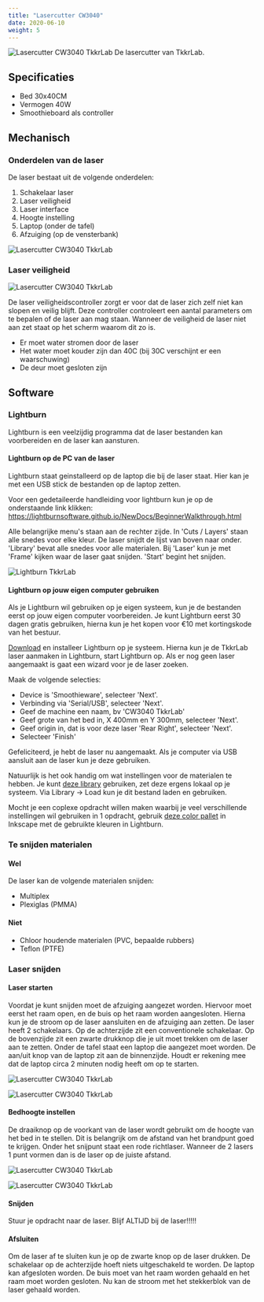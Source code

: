 ```yaml
---
title: "Lasercutter CW3040"
date: 2020-06-10
weight: 5
---
```


![Lasercutter CW3040 TkkrLab](/images/TkkrLab_Laser_Cutter_CW3040.jpg)
De lasercutter van TkkrLab.
  
## Specificaties
 * Bed 30x40CM
 * Vermogen 40W
 * Smoothieboard als controller

## Mechanisch

### Onderdelen van de laser

De laser bestaat uit de volgende onderdelen:

 1. Schakelaar laser
 2. Laser veiligheid
 3. Laser interface
 4. Hoogte instelling
 5. Laptop (onder de tafel)
 6. Afzuiging (op de vensterbank)
 
![Lasercutter CW3040 TkkrLab](/images/Laser_overview.png)
 

### Laser veiligheid

![Lasercutter CW3040 TkkrLab](/images/TkkrLab_Laser_Safetycontr.jpg)

De laser veiligheidscontroller zorgt er voor dat de laser zich zelf niet kan slopen en veilig blijft. Deze controller controleert een aantal parameters om te bepalen of de laser aan mag staan. Wanneer de veiligheid de laser niet aan zet staat op het scherm waarom dit zo is. 

 * Er moet water stromen door de laser
 * Het water moet kouder zijn dan 40C (bij 30C verschijnt er een waarschuwing)
 * De deur moet gesloten zijn

## Software

### Lightburn

Lightburn is een veelzijdig programma dat de laser bestanden kan voorbereiden en de laser kan aansturen.

#### Lightburn op de PC van de laser

Lightburn staat geinstalleerd op de laptop die bij de laser staat. Hier kan je met een USB stick de bestanden op de laptop zetten. 

Voor een gedetaileerde handleiding voor lightburn kun je op de onderstaande link klikken:
https://lightburnsoftware.github.io/NewDocs/BeginnerWalkthrough.html

Alle belangrijke menu's staan aan de rechter zijde. In 'Cuts / Layers' staan alle snedes voor elke kleur. De laser snijdt de lijst van boven naar onder. 'Library' bevat alle snedes voor alle materialen. Bij 'Laser' kun je met 'Frame' kijken waar de laser gaat snijden. 'Start' begint het snijden.

![Lightburn TkkrLab](/images/Lightburn_TkkrLab.png)

#### Lightburn op jouw eigen computer gebruiken

Als je Lightburn wil gebruiken op je eigen systeem, kun je de bestanden eerst op jouw eigen computer voorbereiden. Je kunt Lightburn eerst 30 dagen gratis gebruiken, hierna kun je het kopen voor €10 met kortingskode van het bestuur.

[Download](https://lightburnsoftware.com/pages/trial-version-try-before-you-buy) en installeer Lightburn op je systeem. Hierna kun je de TkkrLab laser aanmaken in Lightburn, start Lightburn op. Als er nog geen laser aangemaakt is gaat een wizard voor je de laser zoeken. 

Maak de volgende selecties:

 * Device is 'Smoothieware', selecteer 'Next'.
 * Verbinding via 'Serial/USB', selecteer 'Next'.
 * Geef de machine een naam, bv 'CW3040 TkkrLab'
 * Geef grote van het bed in, X 400mm en Y 300mm, selecteer 'Next'.
 * Geef origin in, dat is voor deze laser 'Rear Right', selecteer 'Next'.
 * Selecteer 'Finish'

Gefeliciteerd, je hebt de laser nu aangemaakt. Als je computer via USB aansluit aan de laser kun je deze gebruiken.

Natuurlijk is het ook handig om wat instellingen voor de materialen te hebben. Je kunt [deze library](/files/Tkkrlab.clb) gebruiken, zet deze ergens lokaal op je systeem. Via Library -> Load kun je dit bestand laden en gebruiken.

Mocht je een coplexe opdracht willen maken waarbij je veel verschillende instellingen wil gebruiken in 1 opdracht, gebruik [deze color pallet](/files/color_palette_lightburn.zip) in Inkscape met de gebruikte kleuren in Lightburn.

### Te snijden materialen

#### Wel

De laser kan de volgende materialen snijden:

 * Multiplex
 * Plexiglas (PMMA)

#### Niet

 * Chloor houdende materialen (PVC, bepaalde rubbers)
 * Teflon (PTFE)

### Laser snijden

#### Laser starten

Voordat je kunt snijden moet de afzuiging aangezet worden. Hiervoor moet eerst het raam open, en de buis op het raam worden aangesloten. Hierna kun je de stroom op de laser aansluiten en de afzuiging aan zetten. De laser heeft 2 schakelaars. Op de achterzijde zit een conventionele schakelaar. Op de bovenzijde zit een zwarte drukknop die je uit moet trekken om de laser aan te zetten. Onder de tafel staat een laptop die aangezet moet worden. De aan/uit knop van de laptop zit aan de binnenzijde. Houdt er rekening mee dat de laptop circa 2 minuten nodig heeft om op te starten.

![Lasercutter CW3040 TkkrLab](/images/TkkrLab_Laser_Raam_open1.jpg)

![Lasercutter CW3040 TkkrLab](/images/TkkrLab_Laser_Raam_open2.jpg)

#### Bedhoogte instellen

De draaiknop op de voorkant van de laser wordt gebruikt om de hoogte van het bed in te stellen. Dit is belangrijk om de afstand van het brandpunt goed te krijgen. Onder het snijpunt staat een rode richtlaser. Wanneer de 2 lasers 1 punt vormen dan is de laser op de juiste afstand.

![Lasercutter CW3040 TkkrLab](/images/TkkrLab_Laser_spot_fout.jpg)

![Lasercutter CW3040 TkkrLab](/images/TkkrLab_Laser_spot_goed.jpg)

#### Snijden

Stuur je opdracht naar de laser. Blijf ALTIJD bij de laser!!!!! 

#### Afsluiten

Om de laser af te sluiten kun je op de zwarte knop op de laser drukken. De schakelaar op de achterzijde hoeft niets uitgeschakeld te worden. De laptop kan afgesloten worden. De buis moet van het raam worden gehaald en het raam moet worden gesloten. Nu kan de stroom met het stekkerblok van de laser gehaald worden.




